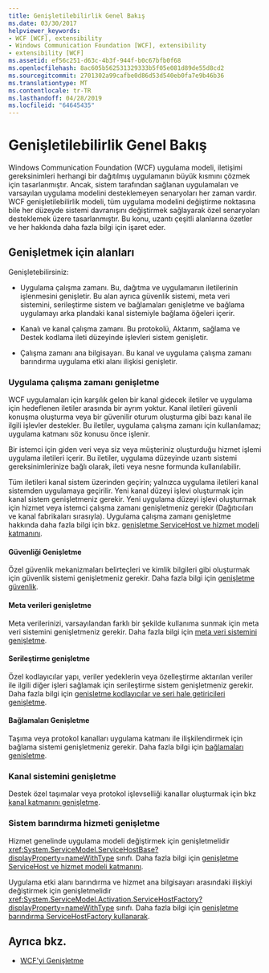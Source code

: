```yaml
---
title: Genişletilebilirlik Genel Bakış
ms.date: 03/30/2017
helpviewer_keywords:
- WCF [WCF], extensibility
- Windows Communication Foundation [WCF], extensibility
- extensibility [WCF]
ms.assetid: ef56c251-d63c-4b3f-944f-b0c67bfb0f68
ms.openlocfilehash: 8ac605b562531329333b5f05e081d89de55d8cd2
ms.sourcegitcommit: 2701302a99cafbe0d86d53d540eb0fa7e9b46b36
ms.translationtype: MT
ms.contentlocale: tr-TR
ms.lasthandoff: 04/28/2019
ms.locfileid: "64645435"
---
```

# <a name="introduction-to-extensibility"></a>Genişletilebilirlik Genel Bakış
Windows Communication Foundation (WCF) uygulama modeli, iletişimi gereksinimleri herhangi bir dağıtılmış uygulamanın büyük kısmını çözmek için tasarlanmıştır. Ancak, sistem tarafından sağlanan uygulamaları ve varsayılan uygulama modelini desteklemeyen senaryoları her zaman vardır. WCF genişletilebilirlik modeli, tüm uygulama modelini değiştirme noktasına bile her düzeyde sistemi davranışını değiştirmek sağlayarak özel senaryoları desteklemek üzere tasarlanmıştır. Bu konu, uzantı çeşitli alanlarına özetler ve her hakkında daha fazla bilgi için işaret eder.  
  
## <a name="areas-to-extend"></a>Genişletmek için alanları  
 Genişletebilirsiniz:  
  
- Uygulama çalışma zamanı. Bu, dağıtma ve uygulamanın iletilerinin işlenmesini genişletir. Bu alan ayrıca güvenlik sistemi, meta veri sistemini, serileştirme sistem ve bağlamaları genişletme ve bağlama uygulamayı arka plandaki kanal sistemiyle bağlama öğeleri içerir.  
  
- Kanalı ve kanal çalışma zamanı. Bu protokolü, Aktarım, sağlama ve Destek kodlama ileti düzeyinde işlevleri sistem genişletir.  
  
- Çalışma zamanı ana bilgisayarı. Bu kanal ve uygulama çalışma zamanı barındırma uygulama etki alanı ilişkisi genişletir.  
  
### <a name="extending-the-application-runtime"></a>Uygulama çalışma zamanı genişletme  
 WCF uygulamaları için karşılık gelen bir kanal gidecek iletiler ve uygulama için hedeflenen iletiler arasında bir ayrım yoktur. Kanal iletileri güvenli konuşma oluşturma veya bir güvenilir oturum oluşturma gibi bazı kanal ile ilgili işlevler destekler. Bu iletiler, uygulama çalışma zamanı için kullanılamaz; uygulama katmanı söz konusu önce işlenir.  
  
 Bir istemci için giden veri veya siz veya müşteriniz oluşturduğu hizmet işlemi uygulama iletileri içerir. Bu iletiler, uygulama düzeyinde uzantı sistemi gereksinimlerinize bağlı olarak, ileti veya nesne formunda kullanılabilir.  
  
 Tüm iletileri kanal sistem üzerinden geçirin; yalnızca uygulama iletileri kanal sistemden uygulamaya geçirilir. Yeni kanal düzeyi işlevi oluşturmak için kanal sistem genişletmeniz gerekir. Yeni uygulama düzeyi işlevi oluşturmak için hizmet veya istemci çalışma zamanı genişletmeniz gerekir (Dağıtıcıları ve kanal fabrikaları sırasıyla). Uygulama çalışma zamanı genişletme hakkında daha fazla bilgi için bkz. [genişletme ServiceHost ve hizmet modeli katmanını](../../../docs/framework/wcf/extending/extending-servicehost-and-the-service-model-layer.md).  
  
#### <a name="extending-security"></a>Güvenliği Genişletme  
 Özel güvenlik mekanizmaları belirteçleri ve kimlik bilgileri gibi oluşturmak için güvenlik sistemi genişletmeniz gerekir. Daha fazla bilgi için [genişletme güvenlik](../../../docs/framework/wcf/extending/extending-security.md).  
  
#### <a name="extending-metadata"></a>Meta verileri genişletme  
 Meta verilerinizi, varsayılandan farklı bir şekilde kullanıma sunmak için meta veri sistemini genişletmeniz gerekir. Daha fazla bilgi için [meta veri sistemini genişletme](../../../docs/framework/wcf/extending/extending-the-metadata-system.md).  
  
#### <a name="extending-serialization"></a>Serileştirme genişletme  
 Özel kodlayıcılar yapı, veriler yedeklerin veya özelleştirme aktarılan veriler ile ilgili diğer işleri sağlamak için serileştirme sistem genişletmeniz gerekir. Daha fazla bilgi için [genişletme kodlayıcılar ve seri hale getiricileri genişletme](../../../docs/framework/wcf/extending/extending-encoders-and-serializers.md).  
  
#### <a name="extending-bindings"></a>Bağlamaları Genişletme  
 Taşıma veya protokol kanalları uygulama katmanı ile ilişkilendirmek için bağlama sistemi genişletmeniz gerekir. Daha fazla bilgi için [bağlamaları genişletme](../../../docs/framework/wcf/extending/extending-bindings.md).  
  
### <a name="extending-the-channel-system"></a>Kanal sistemini genişletme  
 Destek özel taşımalar veya protokol işlevselliği kanallar oluşturmak için bkz [kanal katmanını genişletme](../../../docs/framework/wcf/extending/extending-the-channel-layer.md).  
  
### <a name="extending-the-service-hosting-system"></a>Sistem barındırma hizmeti genişletme  
 Hizmet genelinde uygulama modeli değiştirmek için genişletmelidir <xref:System.ServiceModel.ServiceHostBase?displayProperty=nameWithType> sınıfı. Daha fazla bilgi için [genişletme ServiceHost ve hizmet modeli katmanını](../../../docs/framework/wcf/extending/extending-servicehost-and-the-service-model-layer.md).  
  
 Uygulama etki alanı barındırma ve hizmet ana bilgisayarı arasındaki ilişkiyi değiştirmek için genişletmelidir <xref:System.ServiceModel.Activation.ServiceHostFactory?displayProperty=nameWithType> sınıfı. Daha fazla bilgi için [genişletme barındırma ServiceHostFactory kullanarak](../../../docs/framework/wcf/extending/extending-hosting-using-servicehostfactory.md).  
  
## <a name="see-also"></a>Ayrıca bkz.

- [WCF'yi Genişletme](../../../docs/framework/wcf/extending/index.md)
